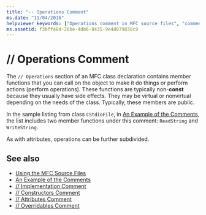 ```yaml
---
title: "-- Operations Comment"
ms.date: "11/04/2016"
helpviewer_keywords: ["Operations comment in MFC source files", "comments, MFC", "MFC source files, Operations comments"]
ms.assetid: f3bff48d-26be-4db6-8435-9e4d079838c9
---
```

# // Operations Comment

The `// Operations` section of an MFC class declaration contains member functions that you can call on the object to make it do things or perform actions (perform operations). These functions are typically non-**const** because they usually have side effects. They may be virtual or nonvirtual depending on the needs of the class. Typically, these members are public.

In the sample listing from class `CStdioFile`, in [An Example of the Comments](../mfc/an-example-of-the-comments.md), the list includes two member functions under this comment: `ReadString` and `WriteString`.

As with attributes, operations can be further subdivided.

## See also

- [Using the MFC Source Files](../mfc/using-the-mfc-source-files.md)
- [An Example of the Comments](../mfc/an-example-of-the-comments.md)
- [// Implementation Comment](../mfc/decrement-implementation-comment.md)
- [// Constructors Comment](../mfc/decrement-constructors-comment.md)
- [// Attributes Comment](../mfc/decrement-attributes-comment.md)
- [// Overridables Comment](../mfc/decrement-overridables-comment.md)
